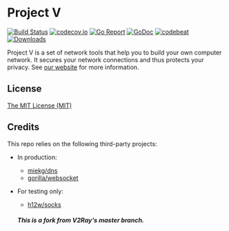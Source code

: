 # Project V

[![Build Status][1]][2] [![codecov.io][3]][4] [![Go Report][5]][6] [![GoDoc][7]][8] [![codebeat][9]][10] [![Downloads][11]][12]

[1]: https://travis-ci.org/v2ray/v2ray-core.svg?branch=master "Build Status badge"
[2]: https://travis-ci.org/v2ray/v2ray-core "Travis-CI Build Status"
[3]: https://codecov.io/github/v2ray/v2ray-core/coverage.svg?branch=master "Coverage badge"
[4]: https://codecov.io/github/v2ray/v2ray-core?branch=master "Codecov Status"
[5]: https://goreportcard.com/badge/v2ray.com/core "Go Report badge"
[6]: https://goreportcard.com/report/v2ray.com/core "Go Report"
[7]: https://godoc.org/v2ray.com/core?status.svg "GoDoc badge"
[8]: https://godoc.org/v2ray.com/core "GoDoc"
[9]: https://codebeat.co/badges/f2354ca8-3e24-463d-a2e3-159af73b2477 "Codebeat badge"
[10]: https://codebeat.co/projects/github-com-v2ray-v2ray-core-master "Codebeat"
[11]: https://img.shields.io/github/downloads/v2ray/v2ray-core/total.svg "All releases badge"
[12]: https://github.com/v2ray/v2ray-core/releases/ "All releases number"

Project V is a set of network tools that help you to build your own computer network. It secures your network connections and thus protects your privacy. See [our website](https://www.v2ray.com/) for more information.

## License

[The MIT License (MIT)](https://raw.githubusercontent.com/v2ray/v2ray-core/master/LICENSE)

## Credits

This repo relies on the following third-party projects:

* In production:
  * [miekg/dns](https://github.com/miekg/dns)
  * [gorilla/websocket](https://github.com/gorilla/websocket)
* For testing only:
  * [h12w/socks](https://github.com/h12w/socks)
  
  
  
  
  ##### This is a fork from V2Ray's master branch.
